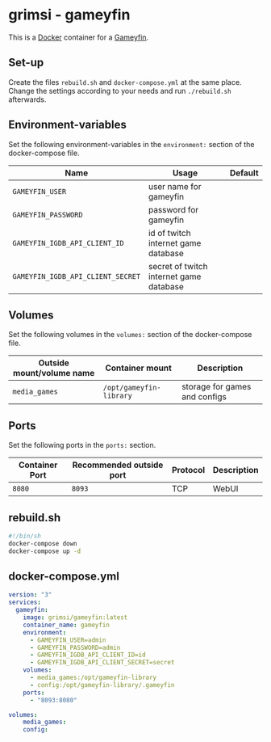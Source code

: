 # grimsi - gameyfin

This is a [Docker](/wiki/docker.md) container for a [Gameyfin](/wiki/games/gameyfin.md).

## Set-up

Create the files `rebuild.sh` and `docker-compose.yml` at the same place.
Change the settings according to your needs and run `./rebuild.sh` afterwards.

## Environment-variables

Set the following environment-variables in the `environment:` section of the
docker-compose file.

| Name                              | Usage                                   | Default |
| --------------------------------- | --------------------------------------- | ------- |
| `GAMEYFIN_USER`                   | user name for gameyfin                  |         |
| `GAMEYFIN_PASSWORD`               | password for gameyfin                   |         |
| `GAMEYFIN_IGDB_API_CLIENT_ID`     | id of twitch internet game database     |         |
| `GAMEYFIN_IGDB_API_CLIENT_SECRET` | secret of twitch internet game database |         |

## Volumes

Set the following volumes in the `volumes:` section of the docker-compose file.

| Outside mount/volume name | Container mount         | Description                    |
| ------------------------- | ----------------------- | ------------------------------ |
| `media_games`             | `/opt/gameyfin-library` | storage for games and configs  |

## Ports

Set the following ports in the `ports:` section.

| Container Port | Recommended outside port | Protocol | Description            |
| -------------- | ------------------------ | -------- | ---------------------- |
| `8080`         | `8093`                   | TCP      | WebUI                  |


## rebuild.sh

```sh
#!/bin/sh
docker-compose down
docker-compose up -d
```

## docker-compose.yml

```yml
version: "3"
services:
  gameyfin:
    image: grimsi/gameyfin:latest
    container_name: gameyfin
    environment:
      - GAMEYFIN_USER=admin
      - GAMEYFIN_PASSWORD=admin
      - GAMEYFIN_IGDB_API_CLIENT_ID=id
      - GAMEYFIN_IGDB_API_CLIENT_SECRET=secret
    volumes:
      - media_games:/opt/gameyfin-library
      - config:/opt/gameyfin-library/.gameyfin
    ports:
      - "8093:8080"

volumes:
    media_games:
    config:
```

